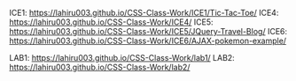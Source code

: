 ICE1: https://lahiru003.github.io/CSS-Class-Work/ICE1/Tic-Tac-Toe/
ICE4: https://lahiru003.github.io/CSS-Class-Work/ICE4/
ICE5: https://lahiru003.github.io/CSS-Class-Work/ICE5/JQuery-Travel-Blog/
ICE6: https://lahiru003.github.io/CSS-Class-Work/ICE6/AJAX-pokemon-example/


LAB1: https://lahiru003.github.io/CSS-Class-Work/lab1/
LAB2: https://lahiru003.github.io/CSS-Class-Work/lab2/
